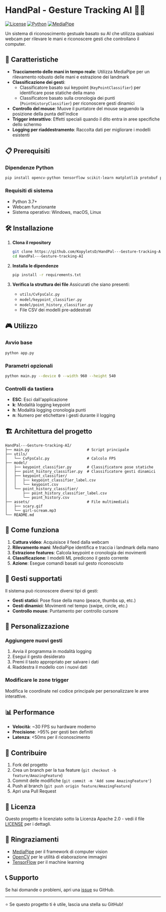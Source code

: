 # HandPal - Gesture Tracking AI 🤖👋

[![License](https://img.shields.io/badge/License-Apache%202.0-blue.svg)](https://opensource.org/licenses/Apache-2.0)
[![Python](https://img.shields.io/badge/Python-3.7%2B-blue.svg)](https://www.python.org/)
[![MediaPipe](https://img.shields.io/badge/MediaPipe-Latest-green.svg)](https://mediapipe.dev/)

Un sistema di riconoscimento gestuale basato su AI che utilizza qualsiasi webcam per rilevare le mani e riconoscere gesti che controllano il computer.

## 🚀 Caratteristiche

- **Tracciamento delle mani in tempo reale**: Utilizza MediaPipe per un rilevamento robusto delle mani e estrazione dei landmark
- **Classificazione dei gesti**: 
  - Classificatore basato sui keypoint (`KeyPointClassifier`) per identificare pose statiche della mano
  - Classificatore basato sulla cronologia dei punti (`PointHistoryClassifier`) per riconoscere gesti dinamici
- **Controllo del mouse**: Muove il puntatore del mouse seguendo la posizione della punta dell'indice
- **Trigger interattivo**: Effetti speciali quando il dito entra in aree specifiche dello schermo
- **Logging per riaddestramento**: Raccolta dati per migliorare i modelli esistenti

## 📋 Prerequisiti

### Dipendenze Python
```bash
pip install opencv-python tensorflow scikit-learn matplotlib protobuf playsound==1.2.2 imageio pynput mediapipe numpy
```

### Requisiti di sistema
- Python 3.7+
- Webcam funzionante
- Sistema operativo: Windows, macOS, Linux

## 🛠️ Installazione

1. **Clona il repository**
   ```bash
   git clone https://github.com/KopyletsD/HandPal---Gesture-tracking-AI.git
   cd HandPal---Gesture-tracking-AI
   ```

2. **Installa le dipendenze**
   ```bash
   pip install -r requirements.txt
   ```

3. **Verifica la struttura dei file**
   Assicurati che siano presenti:
   - `utils/CvFpsCalc.py`
   - `model/keypoint_classifier.py`
   - `model/point_history_classifier.py`
   - File CSV dei modelli pre-addestrati

## 🎮 Utilizzo

### Avvio base
```bash
python app.py
```

### Parametri opzionali
```bash
python main.py --device 0 --width 960 --height 540
```

### Controlli da tastiera
- **ESC**: Esci dall'applicazione
- **k**: Modalità logging keypoint
- **h**: Modalità logging cronologia punti
- **n**: Numero per etichettare i gesti durante il logging

## 🏗️ Architettura del progetto

```
HandPal---Gesture-tracking-AI/
├── main.py                          # Script principale
├── utils/
│   └── CvFpsCalc.py                 # Calcolo FPS
├── model/
│   ├── keypoint_classifier.py       # Classificatore pose statiche
│   ├── point_history_classifier.py  # Classificatore gesti dinamici
│   ├── keypoint_classifier/
│   │   ├── keypoint_classifier_label.csv
│   │   └── keypoint.csv
│   └── point_history_classifier/
│       ├── point_history_classifier_label.csv
│       └── point_history.csv
├── assets/                          # File multimediali
│   ├── scary.gif
│   └── girl-scream.mp3
└── README.md
```

## 🧠 Come funziona

1. **Cattura video**: Acquisisce il feed dalla webcam
2. **Rilevamento mani**: MediaPipe identifica e traccia i landmark della mano
3. **Estrazione features**: Calcola keypoint e cronologia dei movimenti
4. **Classificazione**: I modelli ML predicono il gesto corrente
5. **Azione**: Esegue comandi basati sul gesto riconosciuto

## 🎯 Gesti supportati

Il sistema può riconoscere diversi tipi di gesti:
- **Gesti statici**: Pose fisse della mano (peace, thumbs up, etc.)
- **Gesti dinamici**: Movimenti nel tempo (swipe, circle, etc.)
- **Controllo mouse**: Puntamento per controllo cursore

## 🔧 Personalizzazione

### Aggiungere nuovi gesti
1. Avvia il programma in modalità logging
2. Esegui il gesto desiderato
3. Premi il tasto appropriato per salvare i dati
4. Riaddestra il modello con i nuovi dati

### Modificare le zone trigger
Modifica le coordinate nel codice principale per personalizzare le aree interattive.

## 📊 Performance

- **Velocità**: ~30 FPS su hardware moderno
- **Precisione**: >95% per gesti ben definiti
- **Latenza**: <50ms per il riconoscimento

## 🤝 Contribuire

1. Fork del progetto
2. Crea un branch per la tua feature (`git checkout -b feature/AmazingFeature`)
3. Commit delle modifiche (`git commit -m 'Add some AmazingFeature'`)
4. Push al branch (`git push origin feature/AmazingFeature`)
5. Apri una Pull Request

## 📝 Licenza

Questo progetto è licenziato sotto la Licenza Apache 2.0 - vedi il file [LICENSE](LICENSE) per i dettagli.

## 🙏 Ringraziamenti

- [MediaPipe](https://mediapipe.dev/) per il framework di computer vision
- [OpenCV](https://opencv.org/) per le utilità di elaborazione immagini
- [TensorFlow](https://tensorflow.org/) per il machine learning

## 📞 Supporto

Se hai domande o problemi, apri una [issue](https://github.com/KopyletsD/HandPal---Gesture-tracking-AI/issues) su GitHub.

---

⭐ Se questo progetto ti è utile, lascia una stella su GitHub!

